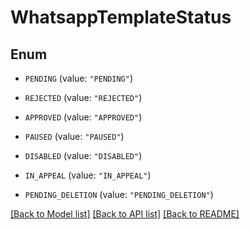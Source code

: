 # WhatsappTemplateStatus

## Enum


* `PENDING` (value: `"PENDING"`)

* `REJECTED` (value: `"REJECTED"`)

* `APPROVED` (value: `"APPROVED"`)

* `PAUSED` (value: `"PAUSED"`)

* `DISABLED` (value: `"DISABLED"`)

* `IN_APPEAL` (value: `"IN_APPEAL"`)

* `PENDING_DELETION` (value: `"PENDING_DELETION"`)


[[Back to Model list]](../README.md#documentation-for-models) [[Back to API list]](../README.md#documentation-for-api-endpoints) [[Back to README]](../README.md)


